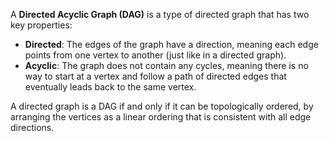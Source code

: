 A **Directed Acyclic Graph (DAG)** is a type of directed graph that has two key properties:
- **Directed**: The edges of the graph have a direction, meaning each edge points from one vertex to another (just like in a directed graph).
- **Acyclic**: The graph does not contain any cycles, meaning there is no way to start at a vertex and follow a path of directed edges that eventually leads back to the same vertex.

A directed graph is a DAG if and only if it can be topologically ordered, by arranging the vertices as a linear ordering that is consistent with all edge directions.

